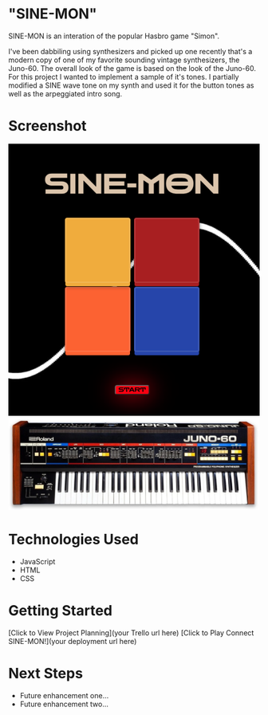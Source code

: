 <h1>"SINE-MON"</h1>
<p>SINE-MON is an interation of the popular Hasbro game "Simon". </p>
<p>I've been dabbiling using synthesizers and picked up one recently that's a modern copy of one of my favorite sounding vintage synthesizers, the Juno-60. The overall look of the game is based on the look of the Juno-60. For this project I wanted to implement a sample of it's tones. I partially modified a SINE wave tone on my synth and used it for the button tones as well as the arpeggiated intro song. </p>

# Screenshot

<img src="Images/Screenshot.png">
<img src="Images/Juno60.jpeg">

# Technologies Used

- JavaScript
- HTML
- CSS

# Getting Started

[Click to View Project Planning](your Trello url here)
[Click to Play Connect SINE-MON!](your deployment url here)

# Next Steps

- Future enhancement one...
- Future enhancement two... 
